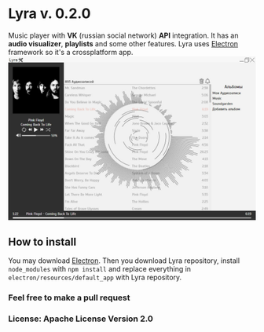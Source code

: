 # Lyra v. 0.2.0
Music player with **VK** (russian social network) **API** integration. It has an **audio visualizer**, **playlists** and some other features.
Lyra uses [Electron](http://electron.atom.io/ "Electron website") framework so it's a crossplatform app.
![Lyra](Lyra.jpg "Lyra")
## How to install
You may download  [Electron](https://github.com/atom/electron/releases "Electron download"). Then you download Lyra repository, install `node_modules` with `npm install` and replace everything in `electron/resources/default_app` with Lyra repository.
### Feel free to make a pull request
### License: Apache License Version 2.0 
